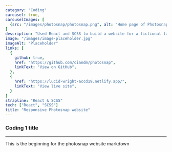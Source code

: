 ```yaml
---
category: "Coding"
carousel: true,
carouselImages: [
  {src: "/images/photosnap/photosnap.png", alt: "Home page of Photosnap"},
]
description: "Used React and SCSS to build a website for a fictional landing page, for a platform called Photosnap, which makes it easy to share for photographers to share their photos and connect with others. It included the strong use of imagery throughout, with a full-width design implemented that really helps showcase images."
image: "/images/image-placeholder.jpg"
imageAlt: "Placeholder"
links: [
  {
    github: true,
    href: "https://github.com/ciandm/photosnap",
    linkText: "View on GitHub",
  },
  {
    href: "https://lucid-wright-accd19.netlify.app/",
    linkText: "View live site",
  }
]
strapline: "React & SCSS"
tech: ["React", "SCSS"]
title: "Responsive Photosnap website"
---
```


### Coding 1 title

---

This is the beginning for the photosnap website markdown